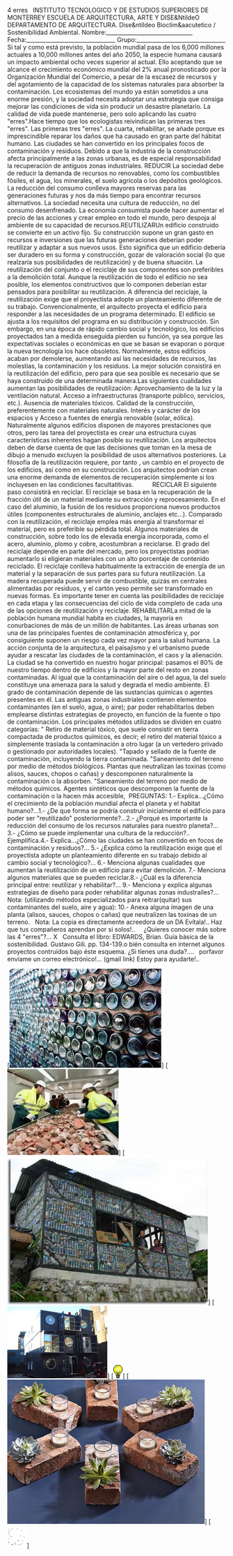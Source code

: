  4 erres   INSTITUTO TECNOLOGICO Y DE ESTUDIOS SUPERIORES DE MONTERREY ESCUELA DE ARQUITECTURA, ARTE Y DISE&NtildeO DEPARTAMENTO DE ARQUITECTURA. Dise&ntildeo Bioclim&aacutetico / Sostenibilidad Ambiental. Nombre:_______________________________ Fecha:________________________________ Grupo:________________________________ Si tal y como está previsto, la población mundial pasa de los 6,000 millones actuales a 10,000 millones antes del año 2050, la especie humana causará un impacto ambiental ocho veces superior al actual. Ello aceptando que se alcance el crecimiento económico mundial del 2% anual pronosticado por la Organización Mundial del Comercio, a pesar de la escasez de recursos y del agotamiento de la capacidad de los sistemas naturales para absorber la contaminación. Los ecosistemas del mundo ya están sometidos a una enorme presión, y la sociedad necesita adoptar una estrategia que consiga mejorar las condiciones de vida sin producir un desastre planetario. La calidad de vida puede mantenerse, pero solo aplicando las cuatro "erres".Hace tiempo que los ecologistas reivindican las primeras tres "erres". Las primeras tres "erres". La cuarta, rehabilitar, se añade porque es imprescindible reparar los daños que ha causado en gran parte del hábitat humano. Las ciudades se han convertido en los principales focos de contaminación y residuos. Debido a que la industria de la construcción afecta principalmente a las zonas urbanas, es de especial responsabilidad la recuperación de antiguos zonas industriales. REDUCIR La sociedad debe de reducir la demanda de recursos no renovables, como los combustibles fósiles, el agua, los minerales, el suelo agrícola o los depósitos geológicos. La reducción del consumo conlleva mayores reservas para las generaciones futuras y nos da más tiempo para encontrar recursos alternativos. La sociedad necesita una cultura de reducción, no del consumo desenfrenado. La economía consumista puede hacer aumentar el precio de las acciones y crear empleo en todo el mundo, pero despoja al ambiente de su capacidad de recursos.REUTILIZARUn edificio construido se convierte en un activo fijo. Su construcción supone un gran gasto en recursos e inversiones que las futuras generaciones deberían poder reutilizar y adaptar a sus nuevos usos. Esto significa que un edificio debería ser duradero en su forma y construcción, gozar de valoración social (lo que realzaría sus posibilidades de reutilización) y de buena situación. La reutilización del conjunto o el reciclaje de sus componentes son preferibles a la demolición total. Aunque la reutilización de todo el edificio no sea posible, los elementos constructivos que lo componen deberían estar pensados para posibilitar su reutilización. A diferencia del reciclaje, la reutilización exige que el proyectista adopte un planteamiento diferente de su trabajo. Convencionalmente, el arquitecto proyecta el edificio para responder a las necesidades de un programa determinado. El edificio se ajusta a los requisitos del programa en su distribución y construcción. Sin embargo, en una época de rápido cambio social y tecnológico, los edificios proyectados tan a medida enseguida pierden su función, ya sea porque las expectativas sociales o económicas en que se basan se evaporan o porque la nueva tecnología los hace obsoletos. Normalmente, estos edificios acaban por demolerse, aumentando así las necesidades de recursos, las molestias, la contaminación y los residuos. La mejor solución consistirá en la reutilización del edificio, pero para que sea posible es necesario que se haya construido de una determinada manera.Las siguientes cualidades aumentan las posibilidades de reutilización: Aprovechamiento de la luz y la ventilación natural. Acceso a infraestructuras (transporte público, servicios, etc.). Ausencia de materiales tóxicos. Calidad de la construcción, preferentemente con materiales naturales. Interés y carácter de los espacios y Acceso a fuentes de energía renovable (solar, eólica). Naturalmente algunos edificios disponen de mayores prestaciones que otros, pero las tarea del proyectista es crear una estructura cuyas características inherentes hagan posible su reutilización. Los arquitectos deben de darse cuenta de que las decisiones que toman en la mesa de dibujo a menudo excluyen la posibilidad de usos alternativos posteriores. La filosofía de la reutilización requiere, por tanto , un cambio en el proyecto de los edificios, así como en su construcción. Los arquitectos podrían crean una enorme demanda de elementos de recuperación simplemente si los incluyesen en las condiciones facultatitivas.           RECICLAR El siguiente paso consistirá en reciclar. El reciclaje se basa en la recuperación de la fracción útil de un material mediante su extracción y reprocesamiento. En el caso del aluminio, la fusión de los residuos proporciona nuevos productos útiles (componentes estructurales de aluminio, anclajes etc…). Comparado con la reutilización, el reciclaje emplea más energía al transformar el material, pero es preferible su pérdida total. Algunos materiales de construcción, sobre todo los de elevada energía incorporada, como el acero, aluminio, plomo y cobre, acostumbran a reciclarse. El grado del reciclaje depende en parte del mercado, pero los proyectistas podrían aumentarlo si eligieran materiales con un alto porcentaje de contenido reciclado. El reciclaje conlleva habitualmente la extracción de energía de un material y la separación de sus partes para su futura reutilización. La madera recuperada puede servir de combustible, quizás en centrales alimentadas por residuos, y el cartón yeso permite ser transformado en nuevas formas. Es importante tener en cuenta las posibilidades de reciclaje en cada etapa y las consecuencias del ciclo de vida completo de cada una de las opciones de reutilización y reciclaje. REHABILITARLa mitad de la población humana mundial habita en ciudades, la mayoría en conurbaciones de más de un millón de habitantes. Las áreas urbanas son una de las principales fuentes de contaminación atmosférica y, por consiguiente suponen un riesgo cada vez mayor para la salud humana. La acción conjunta de la arquitectura, el paisajismo y el urbanismo puede ayudar a rescatar las ciudades de la contaminación, el caos y la alienación. La ciudad se ha convertido en nuestro hogar principal: pasamos el 80% de nuestro tiempo dentro de edificios y la mayor parte del resto en zonas contaminadas. Al igual que la contaminación del aire o del agua, la del suelo constituye una amenaza para la salud y degrada el medio ambiente. El grado de contaminación depende de las sustancias químicas o agentes presentes en él. Las antiguas zonas industriales contienen elementos contaminantes (en el suelo, agua, o aire); par poder rehabilitarlos deben emplearse distintas estrategias de proyecto, en función de la fuente o tipo de contaminación. Los principales métodos utilizados se dividen en cuatro categorías: " Retiro de material tóxico, que suele consistir en tierra compactada de productos químicos, es decir; el retiro del material tóxico a simplemente traslada la contaminación a otro lugar (a un vertedero privado o gestionado por autoridades locales). "Tapado y sellado de la fuente de contaminación, incluyendo la tierra contaminada. "Saneamiento del terreno por medio de métodos biológicos. Plantas que neutralizan las toxinas (como alisos, sauces, chopos o cañas) y descomponen naturalmente la contaminación o la absorben. "Saneamiento del terreno por medio de métodos químicos. Agentes sintéticos que descomponen la fuente de la contaminación o la hacen más accesible,  PREGUNTAS: 1.- Explica...¿Cómo el crecimiento de la población mundial afecta el planeta y el habitat humano?...1.- ¿De que forma se podría construir inicialmente el edificio para poder ser "reutilizado" posteriormente?...2.- ¿Porqué es importante la reducción del consumo de los recursos naturales para nuestro planeta?... 3.- ¿Cómo se puede implementar una cultura de la reducción?.. Ejemplifíca.4.- Explica...¿Cómo las ciudades se han convertido en focos de contaminación y residuos?... 5.- ¿Explica cómo la reutilización exige que el proyectista adopte un planteamiento diferente en su trabajo debido al cambio social y tecnológico?... 6.- Menciona algunas cualidades que aumentan la reutilización de un edificio para evitar demolición. 7.- Menciona algunos materiales que se pueden reciclar.8.- ¿Cuál es la diferencia principal entre: reutilizar y rehabilitar?... 9.- Menciona y explica algunas estrategias de diseño para poder rehabilitar algunas zonas industrailes?... Nota: (utilizando métodos especializados para reitrar(quitar) sus contaminantes del suelo, aire y agua): 10.- Anexa alguna imagen de una planta (alisos, sauces, chopos o cañas) que neutralizen las toxinas de un terreno.   Nota: La copia es directamente acreedora de un DA Evítala!.. Haz que tus compañeros aprendan por si solos!..     ¿Quieres conocer más sobre las 4 "erres"?... X   Consulta el libro: EDWARDS, Brian. Guía básica de la sostenibilidad. Gustavo Gili. pp. 134-139.o bién consulta en internet algunos proyectos contruídos bajo éste esquema. ¿Si tienes una duda?....   porfavor envíame un correo electrónico!... (gmail link) Estoy para ayudarte!.. 

[![](pug_files/content/M4.27/Reu.2.jpg)]
[![](pug_files/content/M4.27/reu.1.jpg)]
[![](pug_files/content/M4.27/Reu.3.jpg)]
[![](pug_files/content/M4.27/reu.5.jpg)]
[![](pug_files/content/M4.27/sugerencias.gif)]
[![](pug_files/content/M4.27/reu.4.chic.jpg)]
[![](pug_files/content/M4.27/email_41.gif)]
